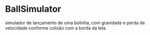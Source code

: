 # BallSimulator
simulador de lançamento de uma bolinha, com gravidade e perda de velocidade conforme colisão com a borda da tela. 
